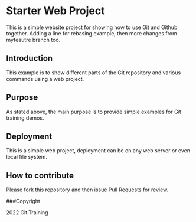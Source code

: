 # Starter Web Project

This is a simple website project for showing how to use Git and Github together. Adding a line for rebasing example, then more changes from myfeautre branch too.
## Introduction

This example is to show different parts of the Git repository and various commands using a web project.

## Purpose

As stated above, the main purpose is to provide simple examples for Git training demos.

## Deployment

This is a simple web project, deployment can be on any web server or even local file system.

## How to contribute

Please fork this repository and then issue Pull Requests for review.

###Copyright

2022 Git.Training
